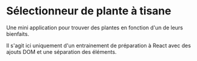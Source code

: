 # Sélectionneur de plante à tisane

Une mini application pour trouver des plantes en fonction d'un de leurs bienfaits.

Il s'agit ici uniquement d'un entrainement de préparation à React avec des ajouts DOM et une séparation des éléments.